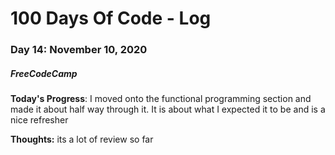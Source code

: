 # 100 Days Of Code - Log
### Day 14: November 10, 2020
##### FreeCodeCamp 

**Today's Progress**: I moved onto the functional programming section and made it about half way through it. It is about what I expected it to be and is a nice refresher

**Thoughts:** its a lot of review so far 